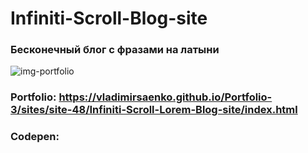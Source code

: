 # Infiniti-Scroll-Blog-site

### Бесконечный блог с фразами на латыни

![img-portfolio](https://user-images.githubusercontent.com/56477695/147405436-7965cb75-380e-4ee8-a1cb-04d124b815f7.jpg)

### Portfolio: https://vladimirsaenko.github.io/Portfolio-3/sites/site-48/Infiniti-Scroll-Lorem-Blog-site/index.html

### Codepen: 
